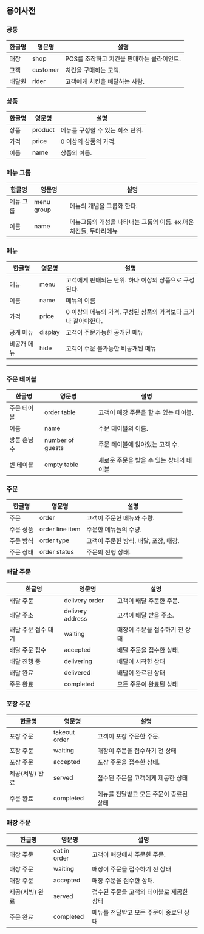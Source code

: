 ## 용어사전

### 공통

| 한글명 | 영문명      | 설명                        |
|-----|----------|---------------------------|
| 매장  | shop     | POS를 조작하고 치킨을 판매하는 클라이언트. |
| 고객  | customer | 치킨을 구매하는 고객.              |
| 배달원 | rider    | 고객에게 치킨을 배달하는 사람.         |

### 상품

| 한글명 | 영문명     | 설명                  |
|-----|---------|---------------------|
| 상품  | product | 메뉴를 구성할 수 있는 최소 단위. |
| 가격  | price   | 0 이상의 상품의 가격.       |
| 이름  | name    | 상품의 이름.             |

### 메뉴 그룹

| 한글명   | 영문명        | 설명                                         |
|-------|------------|--------------------------------------------|
| 메뉴 그룹 | menu group | 메뉴의 개념을  그룹화 한다.                           |
| 이름    | name       | 메뉴그룹의 개성을 나타내는 그룹의 이름.     ex.매운치킨들, 두마리메뉴 |

### 메뉴

| 한글명    | 영문명     | 설명                                    |
|--------|---------|---------------------------------------|
| 메뉴     | menu    | 고객에게 판매되는 단위.  하나 이상의 상품으로 구성된다.      |
| 이름     | name    | 메뉴의 이름                                | 
| 가격     | price   | 0 이상의 메뉴의 가격. 구성된 상품의 가격보다 크거나 같아야한다. |
| 공개 메뉴  | display | 고객이 주문가능한 공개된 메뉴                      |
| 비공개 메뉴 | hide    | 고객이 주문 불가능한 비공개된 메뉴                   |

------

### 주문 테이블

| 한글명     | 영문명              | 설명                      |
|---------|------------------|-------------------------|
| 주문 테이블  | order table      | 고객이 매장 주문을 할 수 있는 테이블.  |
| 이름      | name             | 주문 테이블의 이름.             |
| 방문 손님 수 | number of guests | 주문 테이블에 앉아있는 고객 수.      |
| 빈 테이블   | empty table      | 새로운 주문을 받을 수 있는 상태의 테이블 |

### 주문

| 한글명   | 영문명             | 설명                      |
|-------|-----------------|-------------------------|
| 주문    | order           | 고객이 주문한 메뉴와 수량.         |
| 주문 상품 | order line item | 주문한 메뉴들의 수량.            |
| 주문 방식 | order type      | 고객이 주문한 방식. 배달, 포장, 매장. |
| 주문 상태 | order status    | 주문의 진행 상태.              |

### 배달 주문

| 한글명         | 영문명              | 설명                |
|-------------|------------------|-------------------|
| 배달 주문       | delivery order   | 고객이 배달 주문한 주문.    |
| 배달 주소       | delivery address | 고객이 배달 받을 주소.     |
| 배달 주문 접수 대기 | waiting          | 매장이 주문을 접수하기 전 상태 |
| 배달 주문 접수    | accepted         | 배달 주문을 접수한 상태.    |
| 배달 진행 중     | delivering       | 배달이 시작한 상태        |
| 배달 완료       | delivered        | 배달이 완료된 상태        |
| 주문 완료       | completed        | 모든 주문이 완료된 상태     |

### 포장 주문

| 한글명       | 영문명           | 설명                     |
|-----------|---------------|------------------------|
| 포장 주문     | takeout order | 고객이 포장 주문한 주문.         |
| 포장 주문     | waiting       | 매장이 주문을 접수하기 전 상태      |
| 포장 주문     | accepted      | 포장 주문을 접수한 상태.         |
| 제공(서빙) 완료 | served        | 접수된 주문을 고객에게 제공한 상태    |
| 주문 완료     | completed     | 메뉴를 전달받고 모든 주문이 종료된 상태 |

### 매장 주문

| 한글명       | 영문명          | 설명                      |
|-----------|--------------|-------------------------|
| 매장 주문     | eat in order | 고객이 매장에서 주문한 주문.        |
| 매장 주문     | waiting      | 매장이 주문을 접수하기 전 상태       |
| 매장 주문     | accepted     | 매장 주문을 접수한 상태.          |
| 제공(서빙) 완료 | served       | 접수된 주문을 고객의 테이블로 제공한 상태 |
| 주문 완료     | completed    | 메뉴를 전달받고 모든 주문이 종료된 상태  |
